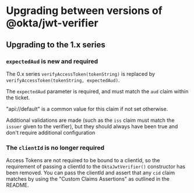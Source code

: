 # Upgrading between versions of @okta/jwt-verifier

## Upgrading to the 1.x series

### `expectedAud` is new and required 

The 0.x series `verifyAccessToken(tokenString)` is replaced by `verifyAccessToken(tokenString, expectedAud)`.

The `expectedAud` parameter is required, and must match the `aud` claim within the ticket.  

"api://default" is a common value for this claim if not set otherwise.

Additional validations are made (such as the `iss` claim must match the `issuer` given to the verifier), but they should always have been true and don't require additional configuration

### The `clientId` is no longer required

Access Tokens are not required to be bound to a clientId, so the requirement of passing a clientId to the `OktaJwtVerifier()` constructor has been removed.  You can pass the clientId and assert that any `cid` claim matches by using the "Custom Claims Assertions" as outlined in the README.
